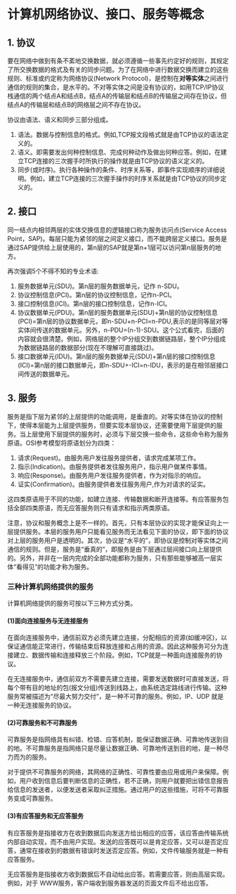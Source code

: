 # 计算机网络协议、接口、服务等概念

## 1. 协议

要在网络中做到有条不紊地交换数据，就必须遵循一些事先约定好的规则，其规定了所交换数据的格式及有关的同步问题。为了在网络中进行数据交换而建立的这些规则、标准或约定称为网络协议(Network Protocol)，是控制在**对等实体**之间进行通信的规则的集合，是水平的。不对等实体之间是没有协议的，如用TCP/IP协议栈通信的两个结点A和结点B，结点A的传输层和结点B的传输层之间存在协议，但结点A的传输层和结点B的网络层之间不存在协议。

协议由语法、语义和同步三部分组成。

1. 语法。数据与控制信息的格式。例如,TCP报文段格式就是由TCP协议的语法定义的。
2. 语义。即需要发出何种控制信息、完成何种动作及做出何种应答。例如，在建立TCP连接的三次握手时所执行的操作就是由TCP协议的语义定义的。
3. 同步(或时序)。执行各种操作的条件、时序关系等，即事件实现顺序的详细说明。例如，建立TCP连接的三次握手操作的时序关系就是由TCP协议的同步定义的。

## 2. 接口

同一结点内相邻两层的实体交换信息的逻辑接口称为服务访问点(Service Access Point，SAP)。每层只能为紧邻的层之间定义接口，而不能跨层定义接口。服务是通过SAP提供给上层使用的，第n层的SAP就是第n+1层可以访问第n层服务的地方。

再次强调5个不得不知的专业术语:

1. 服务数据单元(SDU)。第n层的服务数据单元，记作 n-SDU。
2. 协议控制信息(PCI)。第n层的协议控制信息，记作n-PCI。
3. 接口控制信息(ICI)。第n层的接口控制信息，记作n-ICI。
4. 协议数据单元(PDU)。第n层的服务数据单元(SDU)+第n层的协议控制信息(PCI)=第n层的协议数据单元，即n-SDU+n-PCI=n-PDU,表示的是同等层对等实体间传送的数据单元。另外，n-PDU=(n-1)-SDU。这个公式看完，后面的内容就会很清楚。例如，网络层的整个IP分组交到数据链路层，整个IP分组成为数据链路层的数据部分(现在不理解可直接跳过)。
5. 接口数据单元(IDU)。第n层的服务数据单元(SDU)+第n层的接口控制信息(ICI)=第n层的接口数据单元，即n-SDU+-ICI=n-IDU，表示的是在相邻层接口间传送的数据单元。

## 3. 服务

服务是指下层为紧邻的上层提供的功能调用，是垂直的。对等实体在协议的控制下，使得本层能为上层提供服务，但要实现本层协议，还需要使用下层提供的服务。当上层使用下层提供的服务时，必须与下层交换一些命令，这些命令称为服务原语。OSI参考模型将原语划分为四类：

1. 请求(Request)。由服务用户发往服务提供者，请求完成某项工作。
2. 指示(Indication)。由服务提供者发往服务用户，指示用户做某件事情。
3. 响应(Response)。由服务用户发往服务提供者，作为对指示的响应。
4. 证实(Confirmation)。由服务提供者发往服务用户,作为对请求的证实。

这四类原语用于不同的功能，如建立连接、传输数据和断开连接等。有应答服务包括全部四类原语，而无应答服务则只有请求和指示两类原语。

注意，协议和服务概念上是不一样的。首先，只有本层协议的实现才能保证向上一层提供服务。本层的服务用户只能看见服务而无法看见下面的协议，即下面的协议对上层的服务用户是透明的。其次，协议是“水平的”，即协议是控制对等实体之间通信的规则。但是，服务是“垂真的”，即服务是由下层通过层间接口向上层提供的。另外，并非在一层内完成的全部功能都称为服务，只有那些能够被高一层实体“看得见”的功能才称为服务。

### 三种计算机网络提供的服务

计算机网络提供的服务可按以下三种方式分类。

#### (1)面向连接服务与无连接服务

在面向连接服务中，通信前双方必须先建立连接，分配相应的资源(如缓冲区)，以保证通信能正常进行，传输结束后释放连接和占用的资源。因此这种服务可分为连接建立、数据传输和连接释放三个阶段。例如，TCP就是一种面向连接服务的协议。

在无连接服务中，通信前双方不需要先建立连接，需要发送数据时可直接发送，将每个带有目的地址的包(报文分组)传送到线路上，由系统选定路线进行传输。这种服务常被描述为“尽最大努力交付”，是一种不可靠的服务。例如，IP、UDP 就是一种无连接服务的协议。

#### (2)可靠服务和不可靠服务

可靠服务是指网络具有纠错、检错、应答机制，能保证数据正确、可靠地传送到目的地。不可靠服务是指网络只是尽量让数据正确、可靠地传送到目的地，是一种尽力而为的服务。

对于提供不可靠服务的网络，其网络的正确性、可靠性要由应用或用户来保障。例如，用户收到信息后要判断信息的正确性，若不正确，则用户就要把出错信息报告给信息的发送者，以便发送者采取纠正措施。通过用户的这些措施，可将不可靠服务变成可靠服务。

#### (3)有应答服务和无应答服务

有应答服务是指接收方在收到数据后向发送方给出相应的应答，该应答由传输系统内部自动实现，而不由用户实现。发送的应答既可以是肯定应答，又可以是否定应答，通常在接收到的数据有错误时发送否定应答。例如，文件传输服务就是一种有应答服务。

无应答服务是指接收方收到数据后不自动给出应答。若需要应答，则由高层实现。例如，对于 WWW服务，客户端收到服务器发送的页面文件后不给出应答。

